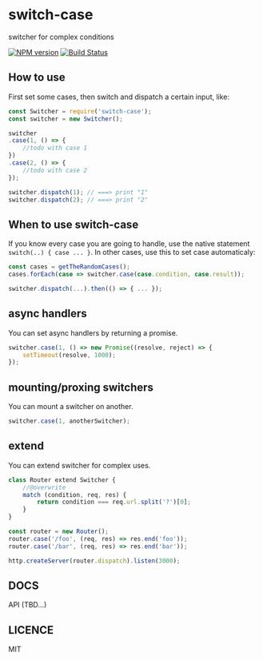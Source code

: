 # switch-case
switcher for complex conditions

[![NPM version](https://img.shields.io/npm/v/switch-case.svg)](https://www.npmjs.com/package/switch-case)
[![Build Status](https://travis-ci.org/viRingbells/switch-case.svg?branch=master)](https://travis-ci.org/viRingbells/switch-case)

## How to use

First set some cases, then switch and dispatch a certain input, like:

```javascript
const Switcher = require('switch-case');
const switcher = new Switcher();

switcher
.case(1, () => {
    //todo with case 1
})
.case(2, () => {
    //todo with case 2
});

switcher.dispatch(1); // ===> print "1"
switcher.dispatch(2); // ===> print "2"
```

## When to use switch-case

If you know every case you are going to handle, use the native statement `switch(..) { case ... }`. 
In other cases, use this to set case automaticaly:

```javascript
const cases = getTheRandomCases();
cases.forEach(case => switcher.case(case.condition, case.result));

switcher.dispatch(...).then(() => { ... });
```

## async handlers

You can set async handlers by returning a promise.

```javascript
switcher.case(1, () => new Promise((resolve, reject) => {
    setTimeout(resolve, 1000);
});
```

## mounting/proxing switchers

You can mount a switcher on another.

```javascript
switcher.case(1, anotherSwitcher);
```

## extend

You can extend switcher for complex uses.

```javascript
class Router extend Switcher {
    //@overwrite
    match (condition, req, res) {
        return condition === req.url.split('?')[0];
    }
}

const router = new Router();
router.case('/foo', (req, res) => res.end('foo'));
router.case('/bar', (req, res) => res.end('bar'));

http.createServer(router.dispatch).listen(3000);
```

## DOCS

API (TBD...)

## LICENCE
MIT
